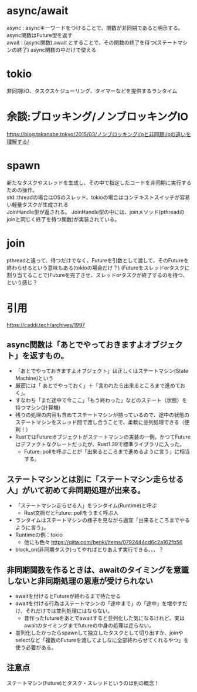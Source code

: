 # async/await
async : asyncキーワードをつけることで、関数が非同期であると明示する。 
async関数はFuture型を返す
<br>
await : (async関数).await とすることで、その関数の終了を待つ(ステートマシンの終了)
async関数の中だけで使える

# tokio
非同期I/O、タスクスケジューリング、タイマーなどを提供するランタイム

# 余談:ブロッキング/ノンブロッキングIO
https://blog.takanabe.tokyo/2015/03/ノンブロッキングi/oと非同期i/oの違いを理解する/

# spawn
新たなタスクやスレッドを生成し、その中で指定したコードを非同期に実行するための操作。
<br>
std::threadの場合はOSのスレッド、tokioの場合はコンテキストスイッチが容易い軽量タスクが生成される
<br>
JoinHandle型が返される。
JoinHandle型の中には、joinメソッド(pthreadのjoinと同じく終了を待つ関数)が実装されている。

# join
pthreadと違って、待つだけでなく、Futureを引数として渡して、そのFutureを終わらせるという意味もある(tokioの場合だけ？)
(Futureをスレッドorタスクに割り当てることで)Futureを完了させ、スレッドorタスクが終了するのを待つ、という感じ？


# 引用
https://caddi.tech/archives/1997
## async関数は「あとでやっておきますよオブジェクト」を返すもの。

- 「あとでやっておきますよオブジェクト」は正しくはステートマシン(State Machine)という
- 厳密には「 あとでやっておく」＋「言われたら出来るところまで進めておく」。
- すなわち「まだ途中で今ここ」「もう終わった」などのステート（状態）を持つマシン(計算機)
- 残りの処理の内容も含めてステートマシンが持っているので、途中の状態のステートマシンをスレッド間で渡し合うことで、柔軟に並列処理できる（便利！）
- RustではFutureオブジェクトがステートマシンの実装の一例。かつてFutureはデファクトなクレートだったが、Rust1.39で標準ライブラリに入った。
    - Future::pollを呼ぶことが「出来るところまで進めるように言う」に相当する。

## ステートマシンとは別に「ステートマシン走らせる人」がいて初めて非同期処理が出来る。

- 「ステートマシン走らせる人」をランタイム(Runtime)と呼ぶ
    - Rust文脈だとFuture::pollをうまく呼ぶ人
- ランタイムはステートマシンの様子を見ながら適宜「出来るところまでやるように言う」。
- Runtimeの例：tokio
    - 他にも色々 https://qiita.com/benki/items/0792444cd6c2a162fb56
- block_on(非同期タスク)ってやればとりあえず実行できる、、、？

## 非同期関数を作るときは、awaitのタイミングを意識しないと非同期処理の恩恵が受けられない

- awaitを付けるとFutureが終わるまで待たせる
- awaitを付ける行為はステートマシンの「途中まで」の「途中」を増やすだけ。それだけでは並列処理にはならない。
    - 昔作ったfutureをあとでawaitすると並列化した気になるけれど、実はawaitのタイミングまでfutureの中身の処理は走らない。
- 並列化したかったらspawnして独立したタスクとして切り出すか、joinやselectなど「複数のFutureを渡してよしなに全部終わらせてくれるやつ」を使う必要がある。

## 注意点
ステートマシン(Future)とタスク・スレッドというのは別の概念！
